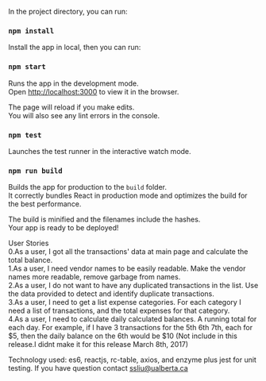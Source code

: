 In the project directory, you can run:

### `npm install`

Install the app in local, then you can run:

### `npm start`

Runs the app in the development mode.<br>
Open [http://localhost:3000](http://localhost:3000) to view it in the browser.

The page will reload if you make edits.<br>
You will also see any lint errors in the console.

### `npm test`

Launches the test runner in the interactive watch mode.<br>

### `npm run build`

Builds the app for production to the `build` folder.<br>
It correctly bundles React in production mode and optimizes the build for the best performance.

The build is minified and the filenames include the hashes.<br>
Your app is ready to be deployed!

User Stories <br>
0.As a user, I got all the transactions' data at main page and calculate the total balance.<br>
1.As a user, I need vendor names to be easily readable. Make the vendor names more readable, remove garbage from names.<br>
2.As a user, I do not want to have any duplicated transactions in the list. Use the data provided to detect and identify duplicate transactions.<br>
3.As a user, I need to get a list expense categories. For each category I need a list of transactions, and the total expenses for that category.<br>
4.As a user, I need to calculate daily calculated balances. A running total for each day. For example, if I have 3 transactions for the 5th 6th 7th, each for $5, then the daily balance on the 6th would be $10 (Not include in this release.I didnt make it for this release March 8th, 2017)<br>

Technology used: es6, reactjs, rc-table, axios, and enzyme plus jest for unit testing.
If you have question contact ssliu@ualberta.ca
